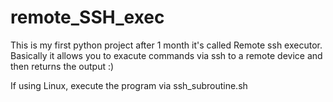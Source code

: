 # remote_SSH_exec
This is my first python project after 1 month it's called Remote ssh executor. Basically it allows you to exacute commands via ssh to a remote device and then returns the output :)

If using Linux, execute the program via ssh_subroutine.sh
